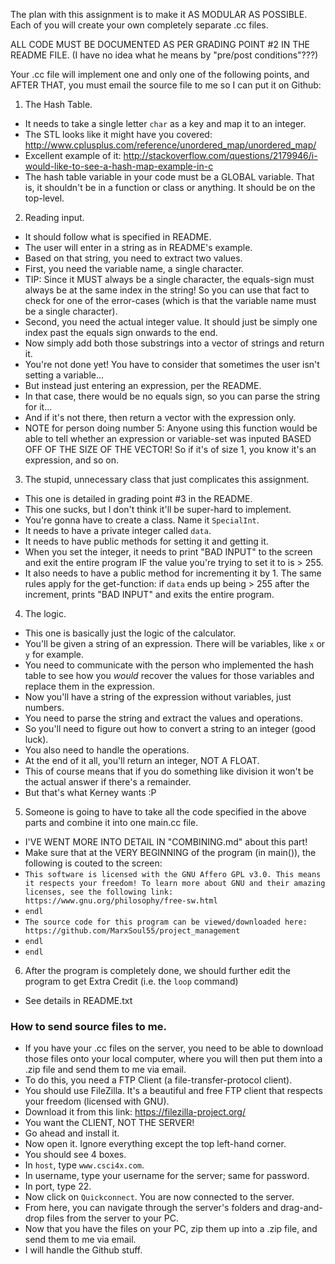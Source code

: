 The plan with this assignment is to make it AS MODULAR AS POSSIBLE.
Each of you will create your own completely separate .cc files.

ALL CODE MUST BE DOCUMENTED AS PER GRADING POINT #2 IN THE README FILE.
(I have no idea what he means by "pre/post conditions"???)

Your .cc file will implement one and only one of the following points, and AFTER THAT, you must email the source file to me so I can put it on Github:

1. The Hash Table.
* It needs to take a single letter `char` as a key and map it to an integer.
* The STL looks like it might have you covered: http://www.cplusplus.com/reference/unordered_map/unordered_map/
* Excellent example of it: http://stackoverflow.com/questions/2179946/i-would-like-to-see-a-hash-map-example-in-c
* The hash table variable in your code must be a GLOBAL variable. That is, it shouldn't be in a function or class or anything.
It should be on the top-level.

2. Reading input.
* It should follow what is specified in README.
* The user will enter in a string as in README's example.
* Based on that string, you need to extract two values.
* First, you need the variable name, a single character.
* TIP: Since it MUST always be a single character, the
equals-sign must always be at the same index in the string! So you can
use that fact to check for one of the error-cases
(which is that the variable name must be a single character).
* Second, you need the actual integer value. It should just be
simply one index past the equals sign onwards to the end.
* Now simply add both those substrings into a vector of strings and return it.
* You're not done yet! You have to consider that sometimes the user isn't setting a variable...
* But instead just entering an expression, per the README.
* In that case, there would be no equals sign, so you can parse the string for it...
* And if it's not there, then return a vector with the expression only.
* NOTE for person doing number 5: Anyone using this function would be able to tell whether an expression or variable-set was inputed BASED OFF OF THE SIZE OF THE VECTOR! So if it's of size 1, you know it's an expression, and so on.

3. The stupid, unnecessary class that just complicates this assignment.
* This one is detailed in grading point #3 in the README.
* This one sucks, but I don't think it'll be super-hard to implement.
* You're gonna have to create a class. Name it `SpecialInt`.
* It needs to have a private integer called `data`.
* It needs to have public methods for setting it and getting it.
* When you set the integer, it needs to print "BAD INPUT" to the
screen and exit the entire program IF the value you're trying to set
it to is > 255.
* It also needs to have a public method for incrementing it by 1.
The same rules apply for the get-function: if `data` ends up being
\> 255 after the increment, prints "BAD INPUT" and exits the entire program.

4. The logic.
* This one is basically just the logic of the calculator.
* You'll be given a string of an expression. There will be variables, like `x` or `y` for example.
* You need to communicate with the person who implemented the hash table to see how you *would* recover
the values for those variables and replace them in the expression.
* Now you'll have a string of the expression without variables, just numbers.
* You need to parse the string and extract the values and operations.
* So you'll need to figure out how to convert a string to an integer (good luck).
* You also need to handle the operations.
* At the end of it all, you'll return an integer, NOT A FLOAT.
* This of course means that if you do something like division it won't be the actual answer if there's a remainder.
* But that's what Kerney wants :P

5. Someone is going to have to take all the code specified in the above parts and combine it into one main.cc file.
* I'VE WENT MORE INTO DETAIL IN "COMBINING.md" about this part!
* Make sure that at the VERY BEGINNING of the program (in main()), the following is couted to the screen:
* `This software is licensed with the GNU Affero GPL v3.0. This means it respects your freedom! To learn more about GNU and their amazing licenses, see the following link: https://www.gnu.org/philosophy/free-sw.html`
* `endl`
* `The source code for this program can be viewed/downloaded here: https://github.com/MarxSoul55/project_management`
* `endl`
* `endl`

6. After the program is completely done, we should further edit the program to get Extra Credit (i.e. the `loop` command)
* See details in README.txt

### How to send source files to me.

* If you have your .cc files on the server, you need to be able to download those files onto your local computer, where you will then
put them into a .zip file and send them to me via email.
* To do this, you need a FTP Client (a file-transfer-protocol client).
* You should use FileZilla. It's a beautiful and free FTP client that respects your freedom (licensed with GNU).
* Download it from this link: https://filezilla-project.org/
* You want the CLIENT, NOT THE SERVER!
* Go ahead and install it.
* Now open it. Ignore everything except the top left-hand corner.
* You should see 4 boxes.
* In `host`, type `www.csci4x.com`.
* In username, type your username for the server; same for password.
* In port, type 22.
* Now click on `Quickconnect`. You are now connected to the server.
* From here, you can navigate through the server's folders and drag-and-drop files from
the server to your PC.
* Now that you have the files on your PC, zip them up into a .zip file, and send them to me via email.
* I will handle the Github stuff.

